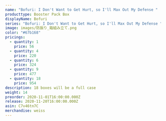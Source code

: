 ```yaml
---
name: "Bofuri: I Don't Want to Get Hurt, so I'll Max Out My Defense "
producttype: Booster Pack Box
displayName: Bofuri
series: "Bofuri: I Don't Want to Get Hurt, so I'll Max Out My Defense "
image: images/防振り_箱組み立て.png
color: "#67b168"
pricings:
  - quantity: 1
    price: 56
  - quantity: 4
    price: 220
  - quantity: 6
    price: 324
  - quantity: 9
    price: 477
  - quantity: 18
    price: 954
description: 18 boxes will be a full case
weight: 14
preorder: 2020-11-01T16:00:00.000Z
release: 2020-11-20T16:00:00.000Z
asin: C7v46tn7C
merchandise: weiss
---
```

